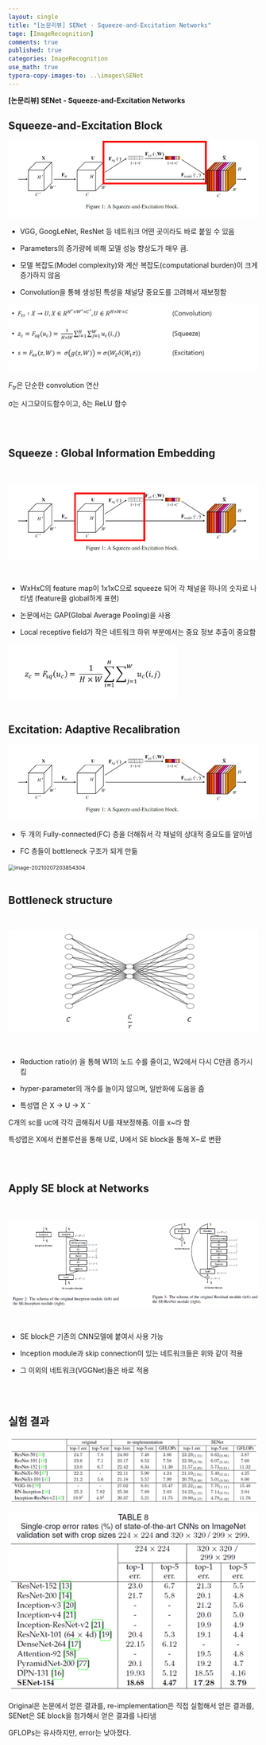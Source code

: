 ```yaml
---
layout: single
title: "[논문리뷰] SENet - Squeeze-and-Excitation Networks"
tage: [ImageRecognition]
comments: true
published: true
categories: ImageRecognition
use_math: true
typora-copy-images-to: ..\images\SENet
---
```




**[논문리뷰] SENet - Squeeze-and-Excitation Networks**



## **Squeeze-and-Excitation Block**



![image-20210207203338698](/images/SENet/image-20210207203338698.png)



- VGG, GoogLeNet, ResNet 등 네트워크 어떤 곳이라도 바로 붙일 수 있음

  

- Parameters의 증가량에 비해 모델 성능 향상도가 매우 큼. 

  

- 모델 복잡도(Model complexity)와 계산 복잡도(computational burden)이 크게 증가하지 않음

  

- Convolution을 통해 생성된 특성을 채널당 중요도를 고려해서 재보정함



<img src="/images/SENet/image-20210207203607115.png" alt="image-20210207203607115" style="zoom:80%;" />



$F_{tr}$은 단순한 convolution 연산



σ는 시그모이드함수이고, δ는 ReLU 함수

<br/>

<br/>

## **Squeeze : Global Information Embedding**

<br/>

![image-20210207203655485](/images/SENet/image-20210207203655485.png)

<br/>

- WxHxC의 feature map이 1x1xC으로 squeeze 되어 각 채널을 하나의 숫자로 나타냄 (feature을 global하게 표현)

  

- 논문에서는 GAP(Global Average Pooling)을 사용

  

- Local receptive field가 작은 네트워크 하위 부분에서는 중요 정보 추출이 중요함

  

<img src="/images/SENet/image-20210207203753357.png" alt="image-20210207203753357" style="zoom:67%;" />

<br/>

<br/>

## **Excitation: Adaptive Recalibration**

![image-20210207203820106](/images/SENet/image-20210207203820106.png)

- 두 개의 Fully-connected(FC) 층을 더해줘서 각 채널의 상대적 중요도를 알아냄

  

- FC 층들이 bottleneck 구조가 되게 만듦



<img src="C:\Users\1\Documents\GitHub\blackchopin.github.io\images\SENet\image-20210207203854304.png" alt="image-20210207203854304" style="zoom:75%;" />



<br/>

<br/>

## **Bottleneck structure**

<br/>

![image-20210207203931261](/images/SENet/image-20210207203931261.png)

<br/>

- Reduction ratio(r) 을 통해 W1의 노드 수를 줄이고, W2에서 다시 C만큼 증가시킴

  

- hyper-parameter의 개수를 늘이지 않으며, 일반화에 도움을 줌

  

- 특성맵 은 X → U → X ̃



C개의 sc를 uc에 각각 곱해줘서 U를 재보정해줌. 이를 x~라 함

특성맵은 X에서 컨볼루션을 통해 U로, U에서 SE block을 통해 X~로 변환

<br/>

<br/>

## **Apply SE block at Networks**

<br/>

![image-20210207204034615](/images/SENet/image-20210207204034615.png)

<br/>

- SE block은 기존의 CNN모델에 붙여서 사용 가능

  

- Inception module과 skip connection이 있는 네트워크들은 위와 같이 적용

  

- 그 이외의 네트워크(VGGNet)들은 바로 적용

<br/>

<br/>

## 실험 결과

![image-20210207204128349](/images/SENet/image-20210207204128349.png)

![image-20210207204132738](/images/SENet/image-20210207204132738.png)



Original은 논문에서 얻은 결과를, re-implementation은 직접 실험해서 얻은 결과를, SENet은 SE block을 첨가해서 얻은 결과를 나타냄

GFLOPs는 유사하지만, error는 낮아졌다.